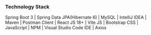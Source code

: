 ### Technology Stack

Spring Boot 3 | 
Spring Data JPA(Hibernate 6) | 
MySQL | 
IntelliJ IDEA | 
Maven | 
Postman Client | 
React JS 18+ | 
Vite JS | 
Bootstrap CSS | 
JavaScript | 
NPM | 
Visual Studio Code IDE | 
Axios